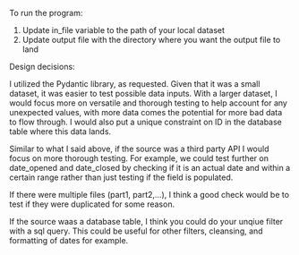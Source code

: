 To run the program: 
  1. Update in_file variable to the path of your local dataset
  2. Update output file with the directory where you want the output file to land

Design decisions:

I utilized the Pydantic library, as requested. Given that it was a small dataset, it was easier to test possible data inputs. With a larger dataset, I would focus more on versatile and thorough testing to help account for any unexpected values, with more data comes the potential for more bad data to flow through. I would also put a unique constraint on ID in the database table where this data lands.

Similar to what I said above, if the source was a third party API I would focus on more thorough testing. For example, we could test further on date_opened and date_closed by checking if it is an actual date and within a certain range rather than just testing if the field is populated. 

If there were multiple files (part1, part2,...), I think a good check would be to test if they were duplicated for some reason. 

If the source waas a database table, I think you could do your unqiue filter with a sql query. This could be useful for other filters, cleansing, and formatting of dates for example.
